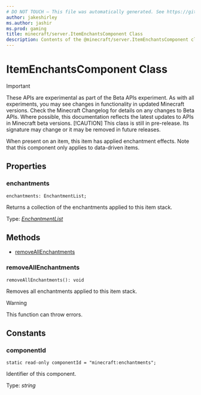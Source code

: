 ```yaml
---
# DO NOT TOUCH — This file was automatically generated. See https://github.com/mojang/minecraftapidocsgenerator to modify descriptions, examples, etc.
author: jakeshirley
ms.author: jashir
ms.prod: gaming
title: minecraft/server.ItemEnchantsComponent Class
description: Contents of the @minecraft/server.ItemEnchantsComponent class.
---
```

# ItemEnchantsComponent Class
>[!IMPORTANT]
>These APIs are experimental as part of the Beta APIs experiment. As with all experiments, you may see changes in functionality in updated Minecraft versions. Check the Minecraft Changelog for details on any changes to Beta APIs. Where possible, this documentation reflects the latest updates to APIs in Minecraft beta versions.
> [!CAUTION]
> This class is still in pre-release.  Its signature may change or it may be removed in future releases.

When present on an item, this item has applied enchantment effects. Note that this component only applies to data-driven items.

## Properties

### **enchantments**
`enchantments: EnchantmentList;`

Returns a collection of the enchantments applied to this item stack.

Type: [*EnchantmentList*](EnchantmentList.md)

## Methods
- [removeAllEnchantments](#removeallenchantments)

### **removeAllEnchantments**
`
removeAllEnchantments(): void
`

Removes all enchantments applied to this item stack.

> [!WARNING]
> This function can throw errors.

## Constants

### **componentId**
`static read-only componentId = "minecraft:enchantments";`

Identifier of this component.

Type: *string*
